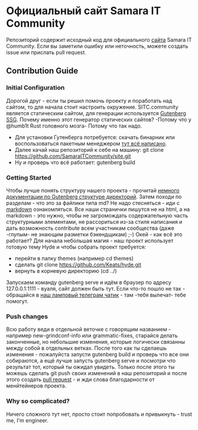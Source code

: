 # Официальный сайт Samara IT Community

Репозиторий содержит исходный код для официального [сайта](https://sitc.community) Samara IT Community.
Если вы заметили ошибку или неточность, можете создать issue или прислать pull request.

## Contribution Guide

### Initial Configuration

Дорогой друг - если ты решил помочь проекту и поработать над сайтом, то для начала стоит настроить окружение.
SITC.community является статическим сайтом, для генерации используется [Gutenberg SSG](https://www.getgutenberg.io/).
Почему именно этот генератор статических сайтов? -Потому что у @humb1t Rust головного мозга- Потому что так надо.
- Для установки Гутенберга потребуется: скачать бинарник или воспользоваться пакетным менеджером [тут всё написано](https://www.getgutenberg.io/documentation/getting-started/installation/).
- Далее качай наш репозиторий к себе на машину: git clone https://github.com/SamaraITCommunity/site.git
- Ну и проверь что всё работает: gutenberg build

### Getting Started

Чтобы лучше понять структуру нашего проекта - прочитай [немного документации по Gutenberg структуре директорий](https://www.getgutenberg.io/documentation/getting-started/directory-structure/). Затем походи по разделам - что это за файлики типа md? Не надо стесняться - иди с [markdown](https://daringfireball.net/projects/markdown/) ознакомляться. Все наши странички пишутся не на html, а на markdown - это нужно, чтобы не загромождать содержательную часть структурными элементами, не рассориться из-за стиля написания и дать возможность contribute всем участникам сообщества (даже -глупым- не знающим разметки бэкендщикам) ;-)
Окей - как всё это работает?
Для начала небольшая магия - наш проект использует готовую тему Hyde и чтобы собрать проект требуется:
- перейти в папку themes (например cd themes)
- сделать git clone https://github.com/Keats/hyde.git
- вернуть в корневую директорию (cd ../)

Запускаем команду gutenberg serve и идём в браузер по адресу 127.0.0.1:1111 - вуаля, сайт должен быть тут. Если что-то пошло не так - обращайся в [наш ламповый телеграм чатик](127.0.0.1:1111) - там -тебя вылечат- тебе помогут.

### Push changes

Всю работу веди в отдельной веточке с говорящим названием - например new-grindconf-info или grammatic-fixes, старайся делать законченные, но небольшие изменения, которые логически связанны между собой в отдельных ветках. После того как ты сделаешь изменения - пожалуйста запусти gutenberg build и проверь что все они собираются, а ещё лучше запусть gutenberg serve и посмотри что результат тот, который ты ожидал увидеть. Только после этого ты можешь сделать git push своих изменений в наш репозиторий и после этого создать [pull request](https://help.github.com/articles/fork-a-repo/#propose-changes-to-someone-elses-project) - и жди слова благодарности от менйтейнеров проекта. 

### Why so complicated?

Ничего сложного тут нет, просто стоит попробовать и привыкнуть - trust me, I'm engineer.
